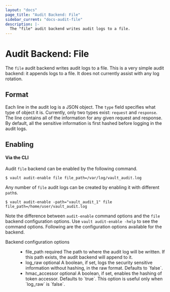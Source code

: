 ```yaml
---
layout: "docs"
page_title: "Audit Backend: File"
sidebar_current: "docs-audit-file"
description: |-
  The "file" audit backend writes audit logs to a file.
---
```


# Audit Backend: File

The `file` audit backend writes audit logs to a file. This is a very simple audit
backend: it appends logs to a file. It does not currently assist with any log rotation.

## Format

Each line in the audit log is a JSON object. The `type` field specifies what type of
object it is. Currently, only two types exist: `request` and `response`. The line contains
all of the information for any given request and response. By default, all the sensitive
information is first hashed before logging in the audit logs.

## Enabling

#### Via the CLI

Audit `file` backend can be enabled by the following command.

```
$ vault audit-enable file file_path=/var/log/vault_audit.log
```

Any number of `file` audit logs can be created by enabling it with different `path`s.

```
$ vault audit-enable -path="vault_audit_1" file file_path=/home/user/vault_audit.log
```

Note the difference between `audit-enable` command options and the `file` backend
configuration options. Use `vault audit-enable -help` to see the command options.
Following are the configuration options available for the backend.

<dl class="api">
  <dt>Backend configuration options</dt>
  <dd>
    <ul>
      <li>
        <span class="param">file_path</span>
        <span class="param-flags">required</span>
            The path to where the audit log will be written. If this
            path exists, the audit backend will append to it.
      </li>
      <li>
        <span class="param">log_raw</span>
        <span class="param-flags">optional</span>
            A boolean, if set, logs the security sensitive information without
            hashing, in the raw format. Defaults to `false`.
      </li>
      <li>
        <span class="param">hmac_accessor</span>
        <span class="param-flags">optional</span>
            A boolean, if set, enables the hashing of token accessor. Defaults to `true`. This option
            is useful only when `log_raw` is `false`.
      </li>
    </ul>
  </dd>
</dl>

